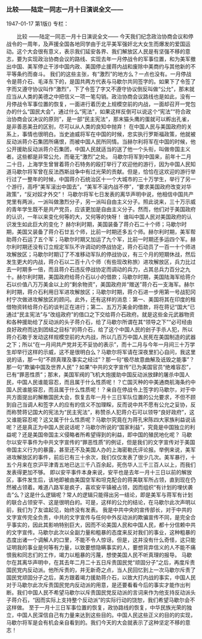 ### 比较——陆定一同志一月十日演说全文——

1947-01-17
第1版()
专栏：

　　比较
    ——陆定一同志一月十日演说全文——
    今天我们纪念政治协商会议和停战令的一周年，及声援全国各地同学由于北平美军强奸北大女生而爆发的爱国运动。这个大会很有意义，表示我们延安各界、我们解放区人民是有坚强不移的意志，要为实现政治协商会议的路线、实现去年一月停战令的军事位置，和为美军撤出中国、美军停止干涉中国内政、美国停止援蒋内战和废除中美商约与其他新的不平等条约而奋斗。
    我们的这些主张，有“激烈”的地方么？一点也没有。一月停战令是蒋介石、毛泽东下的，是国共两方代表与马歇尔共同签字的。如果下了令签了字而又遵守协议叫作“激烈”，下了令签了字又不遵守协议倒反叫做“公允”，那末就应当从人类的美德之中把信义一项一笔勾销。政治协商会议路线也是如此，没有一月停战令军事位置的恢复，一面进行着历史上规模空前的内战，一面却召开一党包办的什么“国民大会”，通过什么“宪法”，如果这样反倒可以说这个“宪法”“符合政治协商会议决议的原则”，是一部“民主宪法”，那末猫头鹰的蛋就可以孵出孔雀，是非善恶美丑的区别，尽可以从人类的良知中抛弃！
    在中国人民与美国政府的关系上，事情也很明白。当史迪威将军在中国的时候，忠实执行罗斯福政策，他就被反动派蒋介石集团所痛恨，而被中国人民所同情。当赫尔利将军在中国的时候，他公开援助反动派蒋介石集团，中国人民就适当的送了他一个头衔，叫做帝国主义者。这些都是非常公允，而毫无“激烈”之处。
    马歇尔将军到中国来，前年十二月二十日，上海学生曾冒着蒋介石特务的殴打举行了欢迎他的游行，因为中国人民知道马歇尔将军曾在反法西斯战争中有过光荣的贡献。但是，恰恰在这欢迎的游行举行过了一整年的时候，中国蒋介石统治区十一个大城市的三十万学生，举行了另一个游行，高呼“美军滚出中国去”，“美军不滚内战不停”，“要求美国政府改变对华政策”，“反对奴才外交”！
    马歇尔将军七日发表的离华声明中说，他相信中国共产党里有两派，一派叫做激烈分子，另一派叫自由主义分子。照此说来，三十万示威的青年学生既不是共产党员，应该更加是自由主义分子。然而，他们对于美国政府的认识，一年以来变化何等的大，又何等的快呀！
    谁叫中国人民对美国政府的认识发生如此巨大的变化？
    赫尔利时期，美国装备了蒋介石二十个师；马歇尔时期，美国又装备了蒋介石廿五个师，比前一时期还多五个师。赫尔利时期，美军帮助蒋介石运了五个军；马歇尔时期又加运了九个军，比前一时期还多运四个军。赫尔利时期还没有订立规定军队不许调动的停战协定，蒋介石动员了一百一十个师进攻解放区；马歇尔时期订了不准移动军队的停战协议，有三个月的短期休战，然后发生更大的内战，蒋介石以二百十八个师（有些现改称旅）进攻解放区，兵力比过去一时期多一倍，而且蒋介石违反停战协定而调动的兵力，占其总兵力百分之九十。赫尔利时期，美国政府给蒋介石以小的借款；马歇尔时期，美国陆海军给蒋介石以价值八万万美金以上的“剩余物资”，美国政府并“赠送”蒋介石一支海军。赫尔利时期，蒋介石利用日军进攻解放区；马歇尔时期，蒋介石进一步用第一号战犯冈村宁次做进攻解放区的顾问。此外，还有这样的消息：第一、美国将其在印度的租借物资转给蒋介石的谈判正在进行；第二、五万万美金的借款，将在蒋记“国大”已通过“民主宪法”与“改组政府”的借口之下交给蒋介石政府。就是这些金元武器物资和各种援助给了反动派的头子蒋介石，给了马歇尔所谓在其“领导之下”“必可经由良好政府而达到团结之目标”的蒋介石，给了这个中国人民的刽子手杀人犯，所以蒋介石敢于发动这样规模空前的大内战，所以几百万中国人民死在美国制造的武器之下；所以“在一月间共产党并无不妥协的表示”，而十二月与今年一月间三十万学生却举行这样的示威，这不是很明白么？马歇尔将军请在深夜里扪心自问，我这里说的话，那一句“不顾真理及事实之经过”？那一句“极尽故意曲解及诋毁之能事”？那一句“欺骗中国及世界人民”？如果“中共的文字宣传”已为美国官员“绝难容忍”，已有“罪恶性质”；那末，美国军阀的飞机大炮援助中国反动派放肆的屠杀中国人民，中国人民谁能容忍，而且属于什么性质呢！？亡国灭种的中美通商航海条约中国人民谁能容忍，而且属于什么性质呢！？亲自在停战令上签字的马歇尔，对于中共方面提出的解散国民大会，恢复去年一月十三日军队位置的公允要求，不但不顾到自己当调人和签字人的应有的信义不加理睬，反而说中共不愿有公允之妥协，反而称赞蒋记国大的宪法为“民主宪法”，称赞杀人犯蒋介石可以领导“良好政府”，这又谁能容忍呢？这又属于什么性质呢？马歇尔究竟在为蒋孔宋陈四大家族利益说话呢？还是真正为中国人民说话呢？马歇尔所说的“国家利益”，究竟是中国独立的利益呢？还是美国帝国主义侵略者所希望得到的利益，即中国的殖民地化呢？
    马歇尔以安平事件为中共文字宣传的“罪恶性质”的例证，但是我们的文字宣传对于美国帝国主义行为的暴露，甚至还不及美国人办的上海密勒氏评论报。举例来说，美军进攻解放区的事件，前后已有三十余次，我们仅仅发表了很少几次。美军暴行，十五个月来在京沪平津青五地已达三千八百余起，死伤华人三千三百人以上，而我们发表得更加不够。
    即以安平事件本身来说，安平也是去年一月十三日以前的解放区，事件发生后，该地即被由美国空军和坦克配合的蒋美联军所占领，直到现在仍然被占领着。难道八路军是疯子，喜欢安平镇被占领，因而组织“有计划的埋伏袭击”么？这是什么逻辑呢？常人的逻辑只能得出另一结论，即是美军与蒋军有计划的联合占领安平、这是很明白的。可是，这样的公允的结论，在马歇尔此次声明以前，我们为了友谊起见，始终没有发表。
    我是中共中央的宣传部长，对于中共的文字宣传完全负责，中共的文字宣传与任何中外反动派的欺骗宣传不同，是完全合乎事实的，因此其影响特别巨大，因而不论美国人民和中国人民，都十分信赖中共的文字宣传。马歇尔此次以全副力量和粗暴的态度来反对我们的事业，这种粗暴的态度出诸一个调解人的口里，不能不令人惊讶。但是，这并没有什么奇怪，这只能证明我的事业是何等有力量，以致要想隐瞒事实的人，要想背弃信义的人不能不痛恨我和同志们的工作，竭力以粗暴的污蔑，想使美国人民不听真理的报导。
    马歇尔在其离华声明中，在其去年二月二十五日斥责国民党“顽固分子”之后，再度斥责国民党内反动派。他所斥责的，并无新奇之点，当人民回忆到上一次马歇尔斥责了国民党顽固分子之后，美方跟着竭力援助蒋介石，以致大打内战的事实，中国人民对于马歇尔此次斥责国民党内反动派的用意，是还要看看今后的事实才能作出判断。我们中国人民不希望马歇尔以斥责国民党反动派的言词来作为他支持反动派头子蒋介石，“因而实际上支持整个反动派”的实际行动的饶恕，我们希望马歇尔会不这样做。
    至于一月十三日军事位置的恢复，政协路线的恢复，中华民族光荣的独立，中国人民深信自己有力量来达到这些目的。中国人民这些正义的目的的实现，马歇尔将军是会有机会亲自看到的。我们今天的大会就表示了这种坚定不移的意志！
